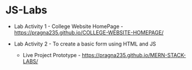 # JS-Labs

* Lab Activity 1 - College Website HomePage - https://pragna235.github.io/COLLEGE-WEBSITE-HOMEPAGE/

* Lab Activity 2 - To create a basic form using HTML and JS
  * Live Project Prototype - https://pragna235.github.io/MERN-STACK-LABS/
